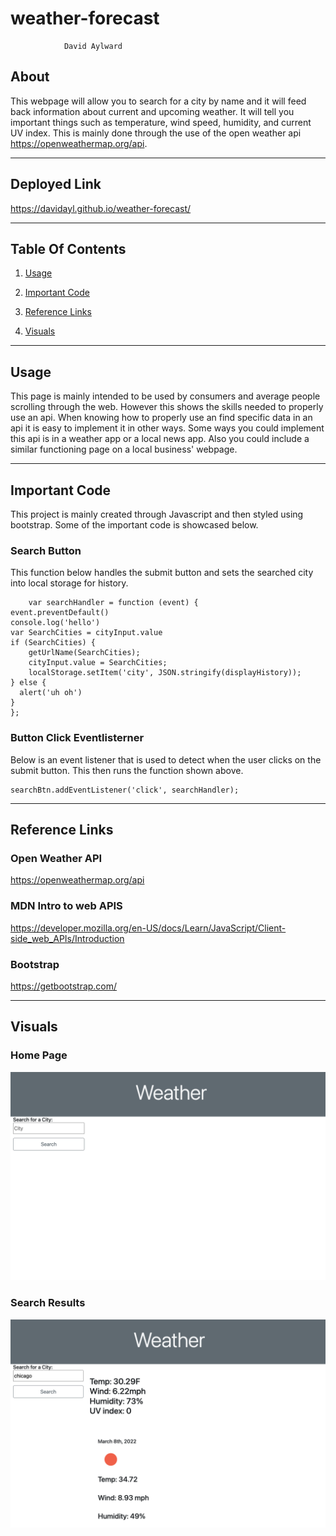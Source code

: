 # weather-forecast

                David Aylward

## About

 This webpage will allow you to search for a city by name and it will feed back information about current and upcoming weather. It will tell you important things such as temperature, wind speed, humidity, and current UV index. This is mainly done through the use of the open weather api https://openweathermap.org/api.

<hr>

## Deployed Link

https://davidayl.github.io/weather-forecast/

<hr>

## Table Of Contents

1. [Usage](#usage)

2. [Important Code](#important)

3. [Reference Links](#reference)

4. [Visuals](#visuals)

<hr>

## Usage

This page is mainly intended to be used by consumers and average people scrolling through the web. However this shows the skills needed to properly use an api. When knowing how to properly use an find specific data in an api it is easy to implement it in other ways. Some ways you could implement this api is in a weather app or a local news app. Also you could include a similar functioning page on a local business' webpage.

<hr>

## Important Code

This project is mainly created through Javascript and then styled using bootstrap. Some of the important code is showcased below.

### Search Button
   
 This function below handles the submit button and sets the searched city into local storage for history. 
        
        var searchHandler = function (event) {
    event.preventDefault()
    console.log('hello')
    var SearchCities = cityInput.value
    if (SearchCities) {
        getUrlName(SearchCities);
        cityInput.value = SearchCities;
        localStorage.setItem('city', JSON.stringify(displayHistory));
    } else {
      alert('uh oh')
    }
    };

### Button Click Eventlisterner

Below is an event listener that is used to detect when the user clicks on the submit button. This then runs the function shown above.

    searchBtn.addEventListener('click', searchHandler);


<hr>

## Reference Links

### Open Weather API

https://openweathermap.org/api

### MDN Intro to web APIS

https://developer.mozilla.org/en-US/docs/Learn/JavaScript/Client-side_web_APIs/Introduction

### Bootstrap

https://getbootstrap.com/


<hr>

## Visuals

### Home Page

![Home Page](./startpg.png)

### Search Results

![Search Results](./chcago.png)